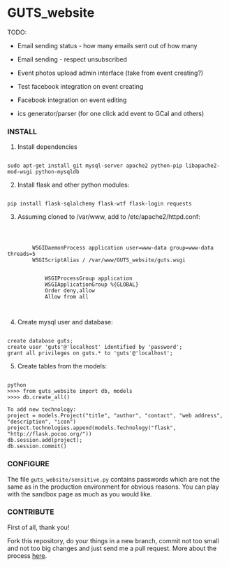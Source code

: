 GUTS_website
============
TODO:
* Email sending status - how many emails sent out of how many
* Email sending - respect unsubscribed

* Event photos upload admin interface (take from event creating?)
* Test facebook integration on event creating
* Facebook integration on event editing
* ics generator/parser (for one click add event to GCal and others)

### INSTALL
1. Install dependencies
<pre><code>
sudo apt-get install git mysql-server apache2 python-pip libapache2-mod-wsgi python-mysqldb
</code></pre>

2. Install flask and other python modules:
<pre><code>
pip install flask-sqlalchemy flask-wtf flask-login requests
</code></pre>

3. Assuming cloned to /var/www, add to /etc/apache2/httpd.conf:
<pre><code>
    <VirtualHost *>

        WSGIDaemonProcess application user=www-data group=www-data threads=5
        WSGIScriptAlias / /var/www/GUTS_website/guts.wsgi

        <Directory /var/www/GUTS_website>
            WSGIProcessGroup application
            WSGIApplicationGroup %{GLOBAL}
            Order deny,allow
            Allow from all
        </Directory>
    </VirtualHost>
</code></pre>

4. Create mysql user and database:
<pre><code>
create database guts;
create user 'guts'@'localhost' identified by 'password';
grant all privileges on guts.* to 'guts'@'localhost';
</code></pre>

5. Create tables from the models:
<pre><code>
python
>>>> from guts_website import db, models
>>>> db.create_all()

To add new technology:
project = models.Project("title", "author", "contact", "web address", "description", "icon")
project.technologies.append(models.Technology("flask", "http://flask.pocoo.org/"))
db.session.add(project);
db.session.commit()
</code></pre>

### CONFIGURE
The file `guts_website/sensitive.py` contains passwords which are not the same as in the production environment for obvious reasons. You can play with the sandbox page as much as you would like.

### CONTRIBUTE
First of all, thank you!

Fork this repository, do your things in a new branch, commit not too small and not too big changes and just send me a pull request. More about the process [here](https://help.github.com/articles/using-pull-requests).
